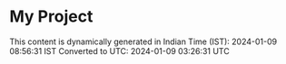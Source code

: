 # My Project

This content is dynamically generated in Indian Time (IST): 2024-01-09 08:56:31 IST
Converted to UTC: 2024-01-09 03:26:31 UTC
